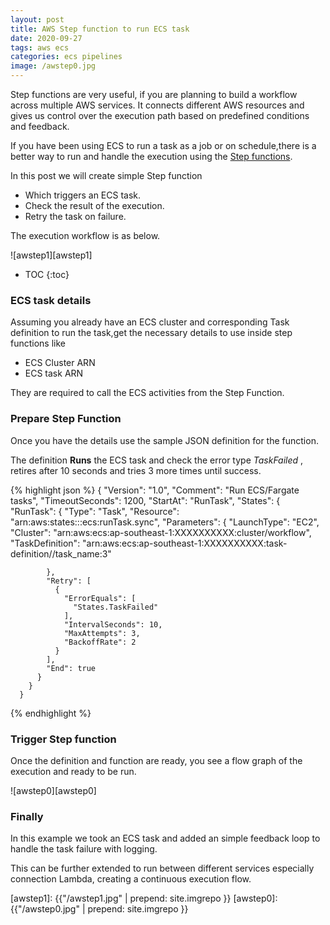 ```yaml
---
layout: post
title: AWS Step function to run ECS task
date: 2020-09-27
tags: aws ecs 
categories: ecs pipelines
image: /awstep0.jpg
---
```


Step functions are very useful, if you are planning to build a workflow across multiple AWS services. It connects different AWS resources and gives us control over the execution path based on predefined conditions and feedback.

If you have been using ECS to run a task as a job or on schedule,there is a better way to run and handle the execution using the [Step functions](https://aws.amazon.com/step-functions/).

In this post we will create simple Step function

- Which triggers an ECS task.
- Check the result of the execution.
- Retry the task on failure.

The execution workflow is as below.

![awstep1][awstep1]

* TOC 
{:toc}

### ECS task details

Assuming you already have an ECS cluster and corresponding Task definition to run the task,get the necessary details to use inside step functions like

- ECS Cluster ARN
- ECS task ARN

They are required to call the ECS activities from the Step Function.


### Prepare Step Function

Once you have the details use the sample JSON definition for the function.

The definition **Runs** the ECS task and check the error type *TaskFailed* , retires after 10 seconds and tries 3 more times until success.

{% highlight json %}
{
        "Version": "1.0",
        "Comment": "Run ECS/Fargate tasks",
        "TimeoutSeconds": 1200,
        "StartAt": "RunTask",
        "States": {
          "RunTask": {
            "Type": "Task",
            "Resource": "arn:aws:states:::ecs:runTask.sync",
            "Parameters": {
              "LaunchType": "EC2",
              "Cluster": "arn:aws:ecs:ap-southeast-1:XXXXXXXXXX:cluster/workflow",
              "TaskDefinition": "arn:aws:ecs:ap-southeast-1:XXXXXXXXXX:task-definition//task_name:3"
             
            },
            "Retry": [
              {
                "ErrorEquals": [
                  "States.TaskFailed"
                ],
                "IntervalSeconds": 10,
                "MaxAttempts": 3,
                "BackoffRate": 2
              }
            ],
            "End": true
          }
        }
      }

{% endhighlight %}

### Trigger Step function

Once the definition and function are ready, you see a flow graph of the execution and ready to be run.

![awstep0][awstep0]

### Finally

In this example we took an ECS task and added an simple feedback loop to handle the task failure with logging.

This can be further extended to run between different services especially connection Lambda, creating a continuous execution flow.

[awstep1]: {{"/awstep1.jpg" | prepend: site.imgrepo }}
[awstep0]: {{"/awstep0.jpg" | prepend: site.imgrepo }}